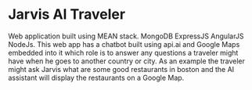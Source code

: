 # Jarvis AI Traveler
Web application built using MEAN stack. MongoDB ExpressJS AngularJS NodeJs. This web app has a chatbot built using api.ai and Google Maps embedded into it which role is to answer any questions a traveler might have when he goes to another country or city. As an example the traveler might ask Jarvis what are some good restaurants in boston and the AI assistant will display the restaurants on a Google Map.
